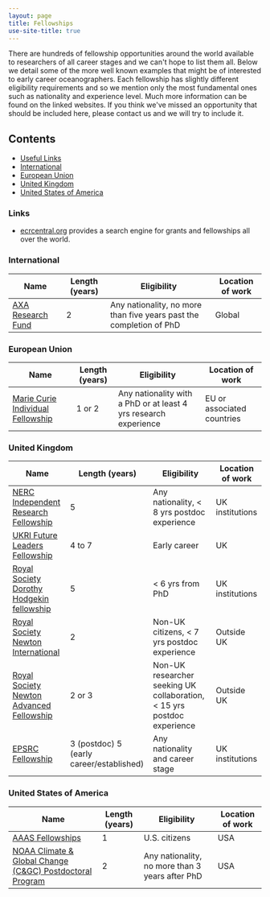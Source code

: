```yaml
---
layout: page
title: Fellowships
use-site-title: true
---
```


<!-- Note to editors of this page: please update the excel document
fellowship_list.csv with new fellowships. Then copy and paste the contents
into an excel to markdown table converter (found using google) for easy
formatting.-->

There are hundreds of fellowship opportunities around the world available to researchers of all career stages and we can't hope to list them all. Below we detail some of the more well known examples that might be of interested to early career oceanographers. Each fellowship has slightly different eligibility requirements and so we mention only the most fundamental ones such as nationality and experience level. Much more information can be found on the linked websites. If you think we've missed an opportunity that should be included here, please contact us and we will try to include it.

## Contents

* [Useful Links](#links)
* [International](#international)
* [European Union](#european-union)
* [United Kingdom](#united-kingdom)
* [United States of America](#united-states-of-america)

### Links

* [ecrcentral.org](https://ecrcentral.org/) provides a search engine for grants and fellowships all over the world.

### International

| Name                                                                                                                    | Length (years) | Eligibility                                        | Location of work           |
|-------------------------------------------------------------------------------------------------------------------------|----------------|----------------------------------------------------|----------------------------|
| [AXA Research Fund](https://www.axa-research.org/ ) | 2         | Any nationality, no more than five years past the completion of PhD | Global |

### European Union

| Name                                                                                                                    | Length (years) | Eligibility                                        | Location of work           |
|-------------------------------------------------------------------------------------------------------------------------|----------------|----------------------------------------------------|----------------------------|
| [Marie Curie Individual Fellowship](https://ec.europa.eu/research/mariecurieactions/actions/individual-fellowships_en ) | 1 or 2         | Any nationality with a PhD or at least 4 yrs research experience | EU or associated countries |

### United Kingdom

| Name                                                                                                                            | Length (years)                           | Eligibility                                                             | Location of work |
|---------------------------------------------------------------------------------------------------------------------------------|------------------------------------------|-------------------------------------------------------------------------|------------------|
| [NERC Independent Research Fellowship](www.nerc.ac.uk/funding/available/fellowships/irf/ )                                      | 5                                        | Any nationality, < 8 yrs postdoc experience                             | UK institutions  |
| [UKRI Future Leaders Fellowship](https://www.ukri.org/funding/funding-opportunities/future-leaders-fellowships/ )               | 4 to 7                                   | Early career                                                            | UK               |
| [Royal Society Dorothy Hodgekin fellowship](https://royalsociety.org/grants-schemes-awards/grants/dorothy-hodgkin-fellowship/ ) | 5                                        |  < 6 yrs from PhD                                                       | UK institutions  |
| [Royal Society Newton International](https://royalsociety.org/grants-schemes-awards/grants/newton-international/ )              | 2                                        | Non-UK citizens, < 7 yrs postdoc experience                             | Outside UK       |
| [Royal Society Newton Advanced Fellowship](https://royalsociety.org/grants-schemes-awards/grants/newton-advanced-fellowships/ ) | 2 or 3                                   | Non-UK researcher seeking UK collaboration, < 15 yrs postdoc experience | Outside UK       |
| [EPSRC Fellowship](https://epsrc.ukri.org/skills/fellows/)                                                                      | 3 (postdoc) 5 (early career/established) | Any nationality and career stage                                        | UK institutions  |


### United States of America

| Name                                                                                                                    | Length (years) | Eligibility                                        | Location of work           |
|-------------------------------------------------------------------------------------------------------------------------|----------------|----------------------------------------------------|----------------------------|
| [AAAS Fellowships](https://www.aaas.org/fellowships) | 1         | U.S. citizens | USA |
| [NOAA Climate & Global Change (C&GC) Postdoctoral Program](https://cpaess.ucar.edu/cgc) | 2         | Any nationality, no more than 3 years after PhD | USA |
